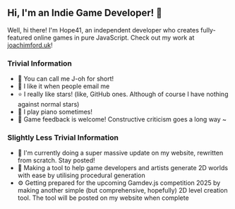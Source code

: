 ## Hi, I'm an Indie Game Developer! 👾

Well, hi there! I'm Hope41, an independent developer who creates fully-featured online games in pure JavaScript. Check out my work at [joachimford.uk](https://joachimford.uk)!

### Trivial Information
- 👾 You can call me J-oh for short!
- 📧 I like it when people email me
- ⭐ I really like stars! (like, GitHub ones. Although of course I have nothing against normal stars)
- 🎹 I play piano sometimes!
- 💬 Game feedback is welcome! Constructive criticism goes a long way ~

### Slightly Less Trivial Information
- 🔧 I'm currently doing a super massive update on my website, rewritten from scratch. Stay posted!
- 🚧 Making a tool to help game developers and artists generate 2D worlds with ease by utilising procedural generation
- ⚙️ Getting prepared for the upcoming Gamdev.js competition 2025 by making another simple (but comprehensive, hopefully) 2D level creation tool. The tool will be posted on my website when complete
